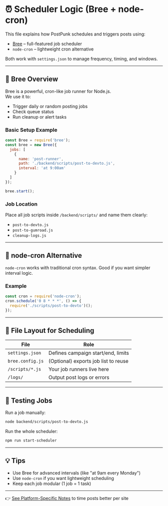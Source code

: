 # ⏰ Scheduler Logic (Bree + node-cron)
This file explains how PostPunk schedules and triggers posts using:
- [Bree](https://github.com/breejs/bree) – full-featured job scheduler
- `node-cron` – lightweight cron alternative

Both work with `settings.json` to manage frequency, timing, and windows.

---

## 🧠 Bree Overview
Bree is a powerful, cron-like job runner for Node.js.  
We use it to:
- Trigger daily or random posting jobs
- Check queue status
- Run cleanup or alert tasks

### Basic Setup Example
```js
const Bree = require('bree');
const bree = new Bree({
  jobs: [
    {
      name: 'post-runner',
      path: './backend/scripts/post-to-devto.js',
      interval: 'at 9:00am'
    }
  ]
});

bree.start();
```

### Job Location
Place all job scripts inside `/backend/scripts/` and name them clearly:
- `post-to-devto.js`
- `post-to-gumroad.js`
- `cleanup-logs.js`

---

## 🔁 node-cron Alternative
`node-cron` works with traditional cron syntax.
Good if you want simpler interval logic.

### Example
```js
const cron = require('node-cron');
cron.schedule('0 8 * * *', () => {
  require('./scripts/post-to-devto')();
});
```

---

## 📂 File Layout for Scheduling
| File                 | Role                                  |
|----------------------|---------------------------------------|
| `settings.json`      | Defines campaign start/end, limits    |
| `bree.config.js`     | (Optional) exports job list to reuse  |
| `/scripts/*.js`      | Your job runners live here            |
| `/logs/`             | Output post logs or errors            |

---

## 🧪 Testing Jobs
Run a job manually:
```bash
node backend/scripts/post-to-devto.js
```

Run the whole scheduler:
```bash
npm run start-scheduler
```

---

## 💡 Tips
- Use Bree for advanced intervals (like "at 9am every Monday")
- Use `node-cron` if you want lightweight scheduling
- Keep each job modular (1 job = 1 task)

---

👉 [See Platform-Specific Notes](./platform-notes.md) to time posts better per site

